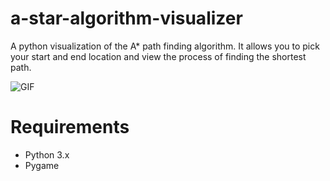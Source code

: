 # a-star-algorithm-visualizer
A python visualization of the A* path finding algorithm. It allows you to pick your start and end location and view the process of finding the shortest path.


![GIF](https://github.com/Vitika9/a-star-algorithm-visualizer/blob/master/astar.gif)



# Requirements #
* Python 3.x
* Pygame
